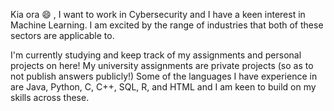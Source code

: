 Kia ora 😄 , I want to work in Cybersecurity and I have a keen interest in Machine Learning. I am excited by the range of industries that both of these sectors are applicable to.

I'm currently studying and keep track of my assignments and personal projects on here! My university assignments are private projects (so as to not publish answers publicly!)
Some of the languages I have experience in are Java, Python, C, C++, SQL, R, and HTML and I am keen to build on my skills across these.
